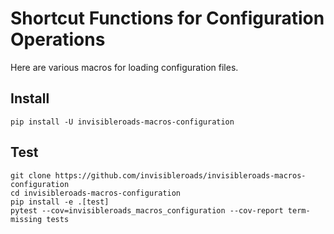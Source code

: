 # Shortcut Functions for Configuration Operations

Here are various macros for loading configuration files.

## Install

    pip install -U invisibleroads-macros-configuration

## Test

    git clone https://github.com/invisibleroads/invisibleroads-macros-configuration
    cd invisibleroads-macros-configuration
    pip install -e .[test]
    pytest --cov=invisibleroads_macros_configuration --cov-report term-missing tests
